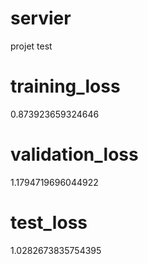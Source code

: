 # servier
projet test


# training_loss 
0.873923659324646
# validation_loss
1.1794719696044922
# test_loss
1.0282673835754395